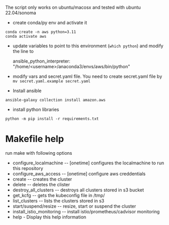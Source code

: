 The script only works on ubuntu/macosx and tested with ubuntu 22.04/sonoma

* create conda/py env and activate it
```shell
conda create -n aws python=3.11
conda activate aws
```

* update variables to point to this environment (`which python`) and modify the line to  

    ansible_python_interpreter: "/home/\<username\>/anaconda3/envs/aws/bin/python"
* modify vars and secret.yaml file. You need to create secret.yaml file by `mv secret.yaml.example secret.yaml`
* Install ansible
```shell
ansible-galaxy collection install amazon.aws
```

* install python libraries
```shell
python -m pip install -r requirements.txt
```

Makefile help
====
run make with following options

* configure_localmachine -- [onetime] configures the localmachine to run this repository
* configure_aws_access -- [onetime] configure aws creddentials
* create -- creates the cluster
* delete -- deletes the clister
* destroy_all_clusters -- destroys all clusters stored in s3 bucket
* get_kcfg -- gets the kubeconfig file in /tmp/<cluster-name>
* list_clusters -- lists the clusters stored in s3
* start/suspend/resize -- resize, start or suspend the cluster
* install_istio_monitoring -- install istio/prometheus/cadvisor monitoring
* help   - Display this help information

